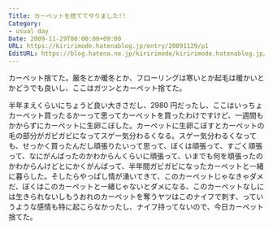 ```yaml
---
Title: カーペットを捨ててやりました!!
Category:
- usual day
Date: 2009-11-29T00:00:00+09:00
URL: https://kiririmode.hatenablog.jp/entry/20091129/p1
EditURL: https://blog.hatena.ne.jp/kiririmode/kiririmode.hatenablog.jp/atom/entry/8454420450078212371
---
```



カーペット捨てた。厳冬とか暖冬とか、フローリングは寒いとか起毛は暖かいとかどうでも良いし、ここはガツンとカーペット捨てた。

半年まえくらいにちょうど良い大きさだし、2980 円だったし、ここはいっちょカーペット買ったるかーって思ってカーペットを買ったわけですけど、一週間もかからずにカーペットに生卵こぼした。カーペットに生卵こぼすとカーペットの毛の部分がガビガビになってスゲー気分わるくなる。スゲー気分わるくなっても、せっかく買ったんだし頑張りたいって思って、ぼくは頑張って、すごく頑張って、なにがんばったのかわからんくらいに頑張って、いまでも何を頑張ったのかわからんけどとにかくがんばって、半年間ガビガビになったカーペットと一緒に暮らした。そしたらやっぱし情が湧いてきて、このカーペットじゃなきゃダメだ、ぼくはこのカーペットと一緒じゃないとダメになる、このカーペットなしには生きられないしもうおれのカーペットを奪うヤツはこのナイフで刺す、っていうような感情も特に起こらなかったし、ナイフ持ってないので、今日カーペット捨てた。
